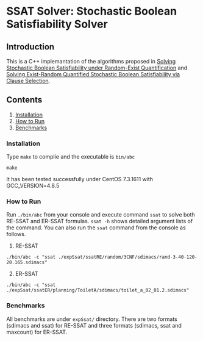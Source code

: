 # SSAT Solver: Stochastic Boolean Satisfiability Solver

## Introduction
This is a C++ implemantation of the algorithms proposed in [Solving Stochastic Boolean Satisfiability under Random-Exist Quantification](https://www.ijcai.org/proceedings/2017/0096.pdf) and [Solving Exist-Random Quantified Stochastic Boolean Satisfiability via Clause Selection](https://www.ijcai.org/proceedings/2018/0186.pdf).

## Contents
1. [Installation](#installation)
2. [How to Run](#howtorun)
3. [Benchmarks](#benchmarks)

### Installation
Type `make` to complie and the executable is `bin/abc`
```
make
```
It has been tested successfully under CentOS 7.3.1611 with GCC\_VERSION=4.8.5

### How to Run
Run `./bin/abc` from your console and execute command `ssat` to solve both RE-SSAT and ER-SSAT formulas. `ssat -h` shows detailed argument lists of the command.
You can also run the `ssat` command from the console as follows.

1. RE-SSAT
```
./bin/abc -c "ssat ./expSsat/ssatRE/random/3CNF/sdimacs/rand-3-40-120-20.165.sdimacs"
```

2. ER-SSAT
```
./bin/abc -c "ssat ./expSsat/ssatER/planning/ToiletA/sdimacs/toilet_a_02_01.2.sdimacs"
```

### Benchmarks
All benchmarks are under `expSsat/` directory. There are two formats (sdimacs and ssat) for RE-SSAT and three formats (sdimacs, ssat and maxcount) for ER-SSAT.
